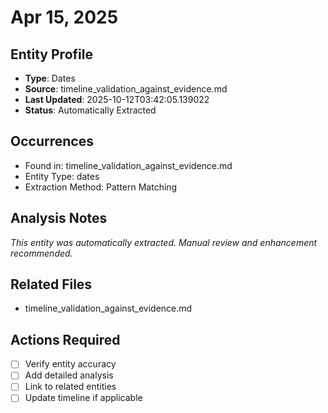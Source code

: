 # Apr 15, 2025

## Entity Profile
- **Type**: Dates
- **Source**: timeline_validation_against_evidence.md
- **Last Updated**: 2025-10-12T03:42:05.139022
- **Status**: Automatically Extracted

## Occurrences
- Found in: timeline_validation_against_evidence.md
- Entity Type: dates
- Extraction Method: Pattern Matching

## Analysis Notes
*This entity was automatically extracted. Manual review and enhancement recommended.*

## Related Files
- timeline_validation_against_evidence.md

## Actions Required
- [ ] Verify entity accuracy
- [ ] Add detailed analysis
- [ ] Link to related entities
- [ ] Update timeline if applicable

